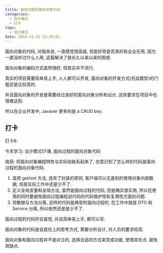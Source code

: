 ```yaml
---
title: 面向过程的面向对象代码
categories:
  - 设计模式
  - 打卡
tags:
  - 设计模式
date: 2019-11-22 23:29:01
---
```

面向对象的代码, 对我来说, 一直感觉很高级, 但是好奇是否真的有企业在用, 因为一直没听过什么人用, 这篇解决了我长久以来以来的困惑. 

面向对象的编码方式虽然很好, 但其实并不流行.

真实的项目需要简单易上手, 人人都可以开发, 面向对象的开发方式(充血模型)的门槛还是比较高的.

并且面向对象的开发是需要经过良好的面向对象分析和设计, 这些要求在项目中也很难达到.

所以在企业开发中, Javaver 更多的是 a CRUD boy.

<!-- more -->

## 打卡

打卡8:

今天学习: 设计模式07课, 面向过程的面向对象代码

收获: 将面向对象编程特性与实际给联系起来了, 也意识到了怎么样的代码是面向过程的面向对象代码.
1. 滥用 get/set 方法, 违背了封装的原则, 客户端可以无差别的使用对象内部数据; 但是实际工作中还是少不了.
2. 定义全局变量和全局方法, 虽然是面向过程的代码, 但是确实很实用, 所以在使用的同时要避免面向过程编程说代码的代码维护性和复用性方面的问题.
3. 将数据与方法分离, 这样的代码是典型的面向过程的, 在工作中就是 DTO 和 Service  分离, 所以依然还是是少不了.

面向过程的代码符合直觉, 并且简单易上手, 都可以写. 

面向对象的代码是自底往上的思考方式, 需要分析设计, 对人员的要求较高.

面向对象和面向过程并不是对立的, 选择合适的方式来完成功能, 使用其优点, 避免其缺点.

